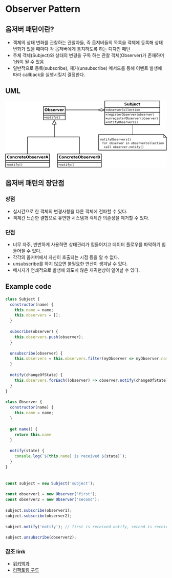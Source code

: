 # Observer Pattern

## 옵저버 패턴이란?
- 객체의 상태 변화를 관찰하는 관찰자들, 즉 옵저버들의 목록을 객체에 등록해 상태 변화가 있을 때마다 각 옵저버에게 통지하도록 하는 디자인 패턴
- 주체 객체(Subject)와 상태의 변경을 구독 하는 관찰 객체(Observer)가 존재하며 1:N이 될 수 있음
- 일반적으로 등록(subscribe), 제거(unsubscribe) 메서드를 통해 이벤트 발생에 따라 callback을 실행시킬지 결정한다.

## UML
![img.png](../../../assets/Observer.png)

## 옵저버 패턴의 장단점

### 장점
- 실시간으로 한 객체의 변경사항을 다른 객체에 전파할 수 있다.
- 객체간 느슨한 결합으로 유연한 시스템과 객체간 의존성을 제거할 수 있다.

### 단점
- 너무 자주, 빈번하게 사용하면 상태관리가 힘들어지고 데이터 플로우를 파악하기 힘들어질 수 있다.
- 각각의 옵저버에서 자신이 호출되는 시점 등을 알 수 없다.
- unsubscribe를 하지 않으면 불필요한 연산이 생겨날 수 있다.
- 메시지가 연쇄적으로 발생해 의도치 않은 재귀현상이 일어날 수 있다.


## Example code

```js
class Subject {
  constructor(name) {
    this.name = name;
    this.observers = [];
  }

  subscribe(observer) {
    this.observers.push(observer);
  }

  unsubscribe(observer) {
    this.observers = this.observers.filter(myObserver => myObserver.name !== observer.name);
  }

  notify(changeOfState) {
    this.observers.forEach((observer) => observer.notify(changeOfState));
  }
}

class Observer {
  constructor(name) {
    this.name = name;
  }
  
  get name() {
    return this.name
  }
  
  notify(state) {
    console.log(`${this.name} is received ${state}`);
  }
}


const subject = new Subject('subject');

const observer1 = new Observer('first');
const observer2 = new Observer('second');

subject.subscribe(observer1);
subject.subscribe(observer2);

subject.notify('notify'); // first is received notify, second is received notify

subject.unsubscribe(observer2);

```


### 참조 link
- [위키백과](https://ko.wikipedia.org/wiki/%EC%98%B5%EC%84%9C%EB%B2%84_%ED%8C%A8%ED%84%B4)
- [리팩토링 구루](https://refactoring.guru/design-patterns/observer)